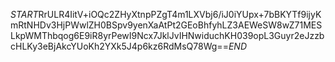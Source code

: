 $START$RrULR4IitV+iOQc2ZHyXtnpPZgT4m1LXVbj6/iJ0iYUpx+7bBKYTf9ijyKmRtNHDv3HjPWwlZH0BSpv9yenXaAtPt2GEoBhfyhLZ3AEWeSW8wZ71MESLkpWMThbqog6E9iR8yrPewI9Ncx7JklJvIHNwiduchKH039opL3Guyr2eJzzbcHLKy3eBjAkcYUoKh2YXk5J4p6kz6RdMsQ78Wg==$END$